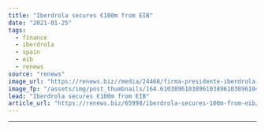 ```yaml
---
title: "Iberdrola secures €100m from EIB"
date: "2021-01-25"
tags: 
  - finance
  - iberdrola
  - spain
  - eib
  - renews
source: "renews"
image_url: "https://renews.biz//media/24468/firma-presidente-iberdrola-_-vp-bei-españa-y-portugal-_-innovación-españa-1.jpg?mode=crop&width=770&heightratio=0.6103896103896103896103896104&slimmage=true"
image_fp: "/assets/img/post_thumbnails/164.6103896103896103896103896104&slimmage=true"
lead: "Iberdrola secures €100m from EIB"
article_url: "https://renews.biz/65998/iberdrola-secures-100m-from-eib/"
---
```


---
